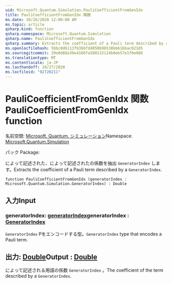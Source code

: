 ```yaml
---
uid: Microsoft.Quantum.Simulation.PauliCoefficientFromGenIdx
title: PauliCoefficientFromGenIdx 関数
ms.date: 10/26/2020 12:00:00 AM
ms.topic: article
qsharp.kind: function
qsharp.namespace: Microsoft.Quantum.Simulation
qsharp.name: PauliCoefficientFromGenIdx
qsharp.summary: Extracts the coefficient of a Pauli term described by a `GeneratorIndex`.
ms.openlocfilehash: 5bbc8d6113fb36bfd4050b98538bb61bbac02185
ms.sourcegitcommit: 29e0d88a30e4166fa580132124b0eb57e1f0e986
ms.translationtype: MT
ms.contentlocale: ja-JP
ms.lasthandoff: 10/27/2020
ms.locfileid: "92720211"
---
```

# <a name="paulicoefficientfromgenidx-function"></a><span data-ttu-id="32563-102">PauliCoefficientFromGenIdx 関数</span><span class="sxs-lookup"><span data-stu-id="32563-102">PauliCoefficientFromGenIdx function</span></span>

<span data-ttu-id="32563-103">名前空間: [Microsoft. Quantum. シミュレーション](xref:Microsoft.Quantum.Simulation)</span><span class="sxs-lookup"><span data-stu-id="32563-103">Namespace: [Microsoft.Quantum.Simulation](xref:Microsoft.Quantum.Simulation)</span></span>

<span data-ttu-id="32563-104">パック [](https://nuget.org/packages/)</span><span class="sxs-lookup"><span data-stu-id="32563-104">Package: [](https://nuget.org/packages/)</span></span>


<span data-ttu-id="32563-105">によって記述された、によって記述されたの係数を抽出 `GeneratorIndex` します。</span><span class="sxs-lookup"><span data-stu-id="32563-105">Extracts the coefficient of a Pauli term described by a `GeneratorIndex`.</span></span>

```qsharp
function PauliCoefficientFromGenIdx (generatorIndex : Microsoft.Quantum.Simulation.GeneratorIndex) : Double
```


## <a name="input"></a><span data-ttu-id="32563-106">入力</span><span class="sxs-lookup"><span data-stu-id="32563-106">Input</span></span>

### <a name="generatorindex--generatorindex"></a><span data-ttu-id="32563-107">generatorIndex: [generatorIndex](xref:Microsoft.Quantum.Simulation.GeneratorIndex)</span><span class="sxs-lookup"><span data-stu-id="32563-107">generatorIndex : [GeneratorIndex](xref:Microsoft.Quantum.Simulation.GeneratorIndex)</span></span>

<span data-ttu-id="32563-108">`GeneratorIndex` Pをエンコードする型。</span><span class="sxs-lookup"><span data-stu-id="32563-108">`GeneratorIndex` type that encodes a Pauli term.</span></span>



## <a name="output--double"></a><span data-ttu-id="32563-109">出力: [Double](xref:microsoft.quantum.lang-ref.double)</span><span class="sxs-lookup"><span data-stu-id="32563-109">Output : [Double](xref:microsoft.quantum.lang-ref.double)</span></span>

<span data-ttu-id="32563-110">によって記述される用語の係数 `GeneratorIndex` 。</span><span class="sxs-lookup"><span data-stu-id="32563-110">The coefficient of the term described by a `GeneratorIndex`.</span></span>
